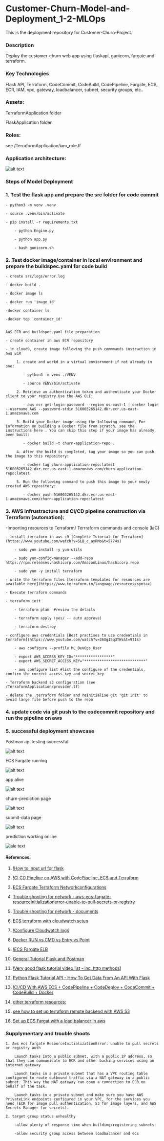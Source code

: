 # Customer-Churn-Model-and-Deployment_1-2-MLOps

This is the deployment repository for Customer-Churn-Project.

### Description
Deploy the customer-churn web app using flaskapi, gunicorn, fargate and terraform. 

### Key Technologies

Flask API, Terraform, CodeCommit, CodeBuild, CodePipeline, Fargate, ECS, ECR, IAM, vpc, gateway, loadbalancer, subnet, security groups, etc..

### Assets:

TerraformApplication folder

FlaskApplication folder

### Roles: 

see /TerraformApplication/iam_role.tf

### Application architecture: 

![alt text](https://github.com/xerocopy/Customer-Churn-Model-and-Deployment_2-2-MLOps/blob/ce83799cc4978814de2483bbefacddfefac6f094/img/Churn_architecture.png)

### Steps of Model Deployment

### 1. Test the flask app and prepare the src folder for code commit

	- python3 -m venv .venv
	
	- source .venv/bin/activate
	
	- pip install -r requirements.txt
    
    	- python Engine.py
    
    	- python app.py
    
    	- bash gunicorn.sh  
	
### 2.  Test docker image/container in local environment and prepare the buildspec.yaml for code build
	
	- create src/logs/error.log

	- docker build .
	
	- docker image ls
	
	- docker run 'image_id'
	
	-docker container ls
	
	-docker top 'container_id'

	
 	AWS ECR and buildspec.yaml file preparation 
    	
	- create container in aws ECR repository
    
   	- in cloud9, create image following the push commmands instruction in aws ECR
    
    	 1. create and workd in a virtual enviornment if not already in one: 
   
            - python3 -m venv ./VENV         
            
            - source VENV/bin/activate
  
         2. Retrieve an authentication token and authenticate your Docker client to your registry.Use the AWS CLI:
        
            - aws ecr get-login-password --region us-east-1 | docker login --username AWS --password-stdin 516003265142.dkr.ecr.us-east-1.amazonaws.com
        
         3. Build your Docker image using the following command. For information on building a Docker file from scratch, see the instructions here . You can skip this step if your image has already been built:
            
            - docker build -t churn-application-repo .
        
         4. After the build is completed, tag your image so you can push the image to this repository:
        
            - docker tag churn-application-repo:latest 516003265142.dkr.ecr.us-east-1.amazonaws.com/churn-application-repo:latest
        
         5. Run the following command to push this image to your newly created AWS repository:
        
            - docker push 516003265142.dkr.ecr.us-east-1.amazonaws.com/churn-application-repo:latest
 
 
### 3. AWS Infrustracture and CI/CD pipeline construction via Terraform (automation):
    
   -Importing resources to Terraform/ Terrraform commands and console (IaC)
        
    - install terraform in aws c9 [Complete Tutorial for Terraform](https://www.youtube.com/watch?v=SLB_c_ayRMo&t=5774s)
    
        - sudo yum install -y yum-utils
        
        - sudo yum-config-manager --add-repo https://rpm.releases.hashicorp.com/AmazonLinux/hashicorp.repo
        
        - sudo yum -y install terraform
        
    - write the terraform files [terraform templates for resources are available here](https://www.terraform.io/language/resources/syntax)
        
    - Execute terraform commands
    
	- terraform init
        
        - terraform plan  #review the details
        
        - terraform apply (yes/ -- auto approve)
        
        - terraform destroy
        
    - configure aws credentials [Best practises to use credentials in terraform](https://www.youtube.com/watch?v=36Ug1Sq3TWs&t=971s)
    
        - aws configure --profile ML_DevOps_User     
        
        - export AWS_ACCESS_KEY_ID="*****************"
        - export AWS_SECRET_ACCESS_KEY="****************************"
        
        - aws configure list #list the configure of the credentials, confirm the correct access_key and secret_key
    
    - Terraform backend s3 configuration (see /TerraformApplication/provider.tf)
        
    - delete the .terraform folder and reinitialise git 'git init' to avoid large file before push to the repo
       

### 4.  update code via git push to the codecommit repository and run the pipeline on aws

### 5. successful deployment showcase

Postman api testing successful 

![alt text](https://github.com/xerocopy/Customer-Churn-Model-and-Deployment_2-2-MLOps/blob/90993ecd43668f14e097f2d9cf1ba4e262ff0966/img/postman_output.PNG)

ECS Fargate running

![alt text](https://github.com/xerocopy/Customer-Churn-Model-and-Deployment_2-2-MLOps/blob/90993ecd43668f14e097f2d9cf1ba4e262ff0966/img/ECS_fargate_running.PNG)

app alive

![alt text](https://github.com/xerocopy/Customer-Churn-Model-and-Deployment_2-2-MLOps/blob/90993ecd43668f14e097f2d9cf1ba4e262ff0966/img/Fargate_status.PNG)

churn-prediction page

![alt text](https://github.com/xerocopy/Customer-Churn-Model-and-Deployment_2-2-MLOps/blob/90993ecd43668f14e097f2d9cf1ba4e262ff0966/img/farnet_churn_pred_ok.PNG)

submit-data page

![alt text](https://github.com/xerocopy/Customer-Churn-Model-and-Deployment_2-2-MLOps/blob/90993ecd43668f14e097f2d9cf1ba4e262ff0966/img/sub-url.PNG)

prediction working online

![ale text](https://github.com/xerocopy/Customer-Churn-Model-and-Deployment_2-2-MLOps/blob/5e1f6f37611c186490735338893cda103aa67609/img/prediction_working_online.PNG)

#### References: 

1. [!How to input url for flask](https://www.askpython.com/python-modules/flask/flask-forms)

2. [!CI CD Pipeline on AWS with CodePipeline, ECS and Terraform](https://www.youtube.com/watch?v=PnGqOnp6mE4)

3. [ECS Fargate Terraform Networkconfigurations](https://www.youtube.com/watch?v=_LIZR9ghjP8v)

4. [Trouble shooting for network - aws-ecs-fargate-resourceinitializationerror-unable-to-pull-secrets-or-registry](https://stackoverflow.com/questions/61265108/aws-ecs-fargate-resourceinitializationerror-unable-to-pull-secrets-or-registry)

5. [Trouble shooting for network - documents](https://aws.amazon.com/blogs/containers/aws-fargate-launches-platform-version-1-4/)

6. [ECS terraform with cloudwatch setup](https://www.youtube.com/watch?v=SVMTorsNrWg)

7. [!Configure Cloudwatch logs](https://www.youtube.com/watch?v=Y_FxbQmY3l8)

8. [Docker RUN vs CMD vs Entry vs Point](https://www.bmc.com/blogs/docker-cmd-vs-entrypoint/)

9. [!ECS Fargate ELB](https://www.youtube.com/watch?v=o7s-eigrMAI&t=1239s)

10. [General Tutorial Flask and Postman](https://www.youtube.com/watch?v=HxLm-kZlXgU)

11. [!Very good flask tutorial video list - inc. http methods](https://www.youtube.com/watch?v=9MHYHgh4jYc)]

12. [Python Flask Tutorial API - How To Get Data From An API With Flask](https://www.youtube.com/watch?v=F_SBxcV335k)

13. [!CI/CD With AWS ECS + CodePipeline + CodeDeploy + CodeCommit + CodeBuild + Docker](https://www.youtube.com/watch?v=d7PTjQiahOQ&list=PLMDIq4U4quFzL-k-RnaaFufi1YGBuC7Wg&index=6&t=2545s)

14. [other terraform resources:](https://www.youtube.com/watch?v=7xngnjfIlK4) 

15. [see how to set up terraform remote backend with AWS S3](https://www.youtube.com/watch?v=FTgvgKT09qM)

16. [Set up ECS Fargat with a load balancer in aws](https://www.youtube.com/watch?v=o7s-eigrMAI)

### Supplymentary and trouble shoots

	1. Aws ecs fargate ResourceInitializationError: unable to pull secrets or registry auth

		Launch tasks into a public subnet, with a public IP address, so that they can communicate to ECR and other backing services using an internet gateway

		Launch tasks in a private subnet that has a VPC routing table configured to route outbound traffic via a NAT gateway in a public subnet. This way the NAT gateway can open a connection to ECR on behalf of the task.

		Launch tasks in a private subnet and make sure you have AWS PrivateLink endpoints configured in your VPC, for the services you need (ECR for image pull authentication, S3 for image layers, and AWS Secrets Manager for secrets).

	2. target group status unhealthy

		-allow plenty of response time when building/registering subnets

		-allow security group access between loadbalancer and ecs

